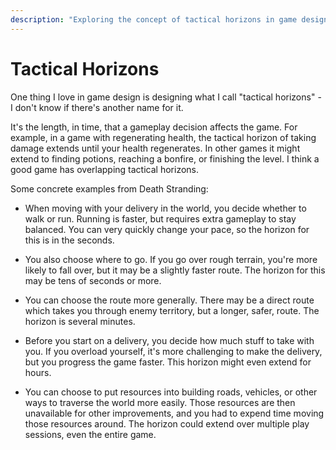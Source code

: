 ```yaml
---
description: "Exploring the concept of tactical horizons in game design, with examples from Death Stranding."
---
```


# Tactical Horizons

One thing I love in game design is designing what I call "tactical horizons" - I don't know if there's another name for it.

It's the length, in time, that a gameplay decision affects the game. For example, in a game with regenerating health, the tactical horizon of taking damage extends until your health regenerates. In other games it might extend to finding potions, reaching a bonfire, or finishing the level. I think a good game has overlapping tactical horizons.

Some concrete examples from Death Stranding:

* When moving with your delivery in the world, you decide whether to walk or run. Running is faster, but requires extra gameplay to stay balanced. You can very quickly change your pace, so the horizon for this is in the seconds.

* You also choose where to go. If you go over rough terrain, you're more likely to fall over, but it may be a slightly faster route. The horizon for this may be tens of seconds or more.

* You can choose the route more generally. There may be a direct route which takes you through enemy territory, but a longer, safer, route. The horizon is several minutes.

* Before you start on a delivery, you decide how much stuff to take with you. If you overload yourself, it's more challenging to make the delivery, but you progress the game faster. This horizon might even extend for hours.

* You can choose to put resources into building roads, vehicles, or other ways to traverse the world more easily. Those resources are then unavailable for other improvements, and you had to expend time moving those resources around. The horizon could extend over multiple play sessions, even the entire game.
